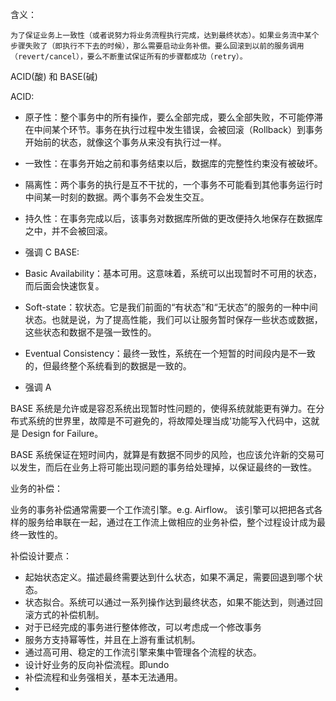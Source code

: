 含义：

    为了保证业务上一致性（或者说努力将业务流程执行完成，达到最终状态）。如果业务流中某个步骤失败了（即执行不下去的时候），那么需要启动业务补偿。要么回滚到以前的服务调用（revert/cancel），要么不断重试保证所有的步骤都成功（retry）。



ACID(酸)  和  BASE(碱)

ACID:

* 原子性：整个事务中的所有操作，要么全部完成，要么全部失败，不可能停滞在中间某个环节。事务在执行过程中发生错误，会被回滚（Rollback）到事务开始前的状态，就像这个事务从来没有执行过一样。
* 一致性：在事务开始之前和事务结束以后，数据库的完整性约束没有被破坏。
* 隔离性：两个事务的执行是互不干扰的，一个事务不可能看到其他事务运行时中间某一时刻的数据。两个事务不会发生交互。
* 持久性：在事务完成以后，该事务对数据库所做的更改便持久地保存在数据库之中，并不会被回滚。
* 强调 C
BASE:

* Basic Availability：基本可用。这意味着，系统可以出现暂时不可用的状态，而后面会快速恢复。
* Soft-state：软状态。它是我们前面的“有状态”和“无状态”的服务的一种中间状态。也就是说，为了提高性能，我们可以让服务暂时保存一些状态或数据，这些状态和数据不是强一致性的。
* Eventual Consistency：最终一致性，系统在一个短暂的时间段内是不一致的，但最终整个系统看到的数据是一致的。
* 强调 A

BASE 系统是允许或是容忍系统出现暂时性问题的，使得系统就能更有弹力。在分布式系统的世界里，故障是不可避免的，将故障处理当成'功能写入代码中，这就是 Design for Failure。

BASE 系统保证在短时间内，就算是有数据不同步的风险，也应该允许新的交易可以发生，而后在业务上将可能出现问题的事务给处理掉，以保证最终的一致性。


业务的补偿：

业务的事务补偿通常需要一个工作流引擎。e.g.  Airflow。 该引擎可以把把各式各样的服务给串联在一起，通过在工作流上做相应的业务补偿，整个过程设计成为最终一致性的。


补偿设计要点：

* 起始状态定义。描述最终需要达到什么状态，如果不满足，需要回退到哪个状态。
* 状态拟合。系统可以通过一系列操作达到最终状态，如果不能达到，则通过回滚方式的补偿机制。
* 对于已经完成的事务进行整体修改，可以考虑成一个修改事务
* 服务方支持幂等性，并且在上游有重试机制。
* 通过高可用、稳定的工作流引擎来集中管理各个流程的状态。
* 设计好业务的反向补偿流程。即undo
* 补偿流程和业务强相关，基本无法通用。
* 
